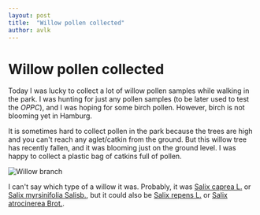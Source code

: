 ```yaml
---
layout: post
title:  "Willow pollen collected"
author: avlk
---
```


# Willow pollen collected

Today I was lucky to collect a lot of willow pollen samples while walking in the park. I was hunting for just any pollen samples (to be later used to test the _OPPC_), and I was hoping for some birch pollen. However, birch is not blooming yet in Hamburg.

It is sometimes hard to collect pollen in the park because the trees are high and you can't reach any aglet/catkin from the ground. But this willow tree has recently fallen, and it was blooming just on the ground level. I was happy to collect a plastic bag of catkins full of pollen.

![Willow branch](/oppc/assets/images/posts/20240317.jpg)

I can't say which type of a willow it was. Probably, it was [Salix caprea L.](https://identify.plantnet.org/ru/k-middle-europe/species/Salix%20caprea%20L./data) or [Salix myrsinifolia Salisb.](https://identify.plantnet.org/ru/k-middle-europe/species/Salix%20myrsinifolia%20Salisb./data), but it could also be [Salix repens L.](https://identify.plantnet.org/ru/k-middle-europe/species/Salix%20repens%20L./data) or [Salix atrocinerea Brot.](https://identify.plantnet.org/ru/k-middle-europe/species/Salix%20atrocinerea%20Brot./data).